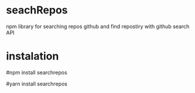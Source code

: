 # seachRepos
npm library for searching repos github and find repostiry with github search API


# instalation 

#npm install searchrepos 

#yarn install searchrepos
 
